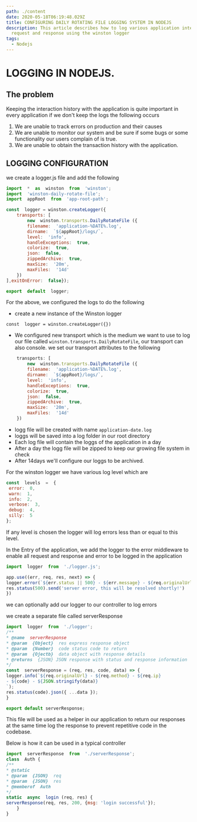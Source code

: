 ```yaml
---
path: ./content
date: 2020-05-18T06:19:48.029Z
title: CONFIGURING DAILY ROTATING FILE LOGGING SYSTEM IN NODEJS
description: This article describes how to log various application interaction,
  request and response using the winston logger
tags:
  - Nodejs
---
```

# LOGGING IN NODEJS.

## The problem

Keeping the  interaction history with the application is quite important in every application if we don't keep the logs the following occurs

1. We are unable to track errors on production and their causes
2. We are unable to monitor our system and be sure if some bugs or some functionality our users complain of is true.
3. We are unable to obtain the transaction history with the application.

## LOGGING CONFIGURATION

we create a logger.js file and add the following
```js
import  *  as  winston  from  'winston';
import  'winston-daily-rotate-file';
import  appRoot  from  'app-root-path';

const  logger = winston.createLogger({
	transports: [
		new  winston.transports.DailyRotateFile ({
		filename:  'application-%DATE%.log',
		dirname:  `${appRoot}/logs/`,
		level:  'info',
		handleExceptions:  true,
		colorize:  true,
		json:  false,
		zippedArchive:  true,
		maxSize:  '20m',
		maxFiles:  '14d'
	})
],exitOnError:  false});

export  default  logger;
```
For the above, we configured the logs to do the following 

- create a new instance of the Winston logger
```
const  logger = winston.createLogger({})
```
- We configured new transport which is the medium we want to use to log our file called `winston.transports.DailyRotateFile`, our transport can also console.
 we set our transport  attributes to the following

```js
	transports: [
		new  winston.transports.DailyRotateFile ({
		filename:  'application-%DATE%.log',
		dirname:  `${appRoot}/logs/`,
		level:  'info',
		handleExceptions:  true,
		colorize:  true,
		json:  false,
		zippedArchive:  true,
		maxSize:  '20m',
		maxFiles:  '14d'
	})
```
- logg file will be created with name `application-date.log`
-  loggs will be saved into a log folder in our root directory
- Each log file will contain the loggs of the application in a day
- After a day the logg file will be zipped to keep our growing file system in check
- After 14days we'll configure our loggs to be archived.

For the winston logger we have various log level which are
```js
const  levels  =  { 
 error:  0, 
 warn:  1, 
 info:  2, 
 verbose:  3, 
 debug:  4, 
 silly:  5 
};
```

If any level is chosen the logger will log errors less than or equal to this level.

In the Entry of the application, we add the logger to the error middleware to enable all request and response and error to be logged in the application

```js
import  logger  from  './logger.js';

app.use((err, req, res, next) => {
logger.error(`${err.status || 500} - ${err.message} - ${req.originalUrl} - ${req.method} - ${req.ip}`);
res.status(500).send('server error, this will be resolved shortly!')
})
```

we can optionally add our logger to our controller to log errors 

we create a separate file called serverResponse

```js
import  logger  from  './logger';
/**
* @name  serverResponse
* @param  {Object}  res express response object
* @param  {Number}  code status code to return
* @param  {Ojectb}  data object with response details
* @returns  {JSON} JSON response with status and response information
*/
const  serverResponse = (req, res, code, data) => {
logger.info(`${req.originalUrl} - ${req.method} - ${req.ip}
- ${code} - ${JSON.stringify(data)}
`);
res.status(code).json({ ...data });
}

export default serverResponse;

```

This file will be used as a helper in our application to return our responses at the same time log the response to prevent repetitive code in the codebase.

Below is how it can be used in a typical controller

```js
import  serverResponse  from  './serverResponse';
class  Auth {
/**
* @static
* @param  {JSON}  req
* @param  {JSON}  res
* @memberof  Auth
*/
static  async  login (req, res) {
serverResponse(req, res, 200, {msg: 'login successful'});
	}
}
```



